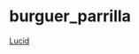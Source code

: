# burguer_parrilla

[Lucid](https://lucid.app/lucidchart/0ddcce70-f8a7-458f-b128-18348a29b914/edit?invitationId=inv_2513d7aa-5e52-4c41-9218-b276039e2709&page=41nixCyPmf40#)
